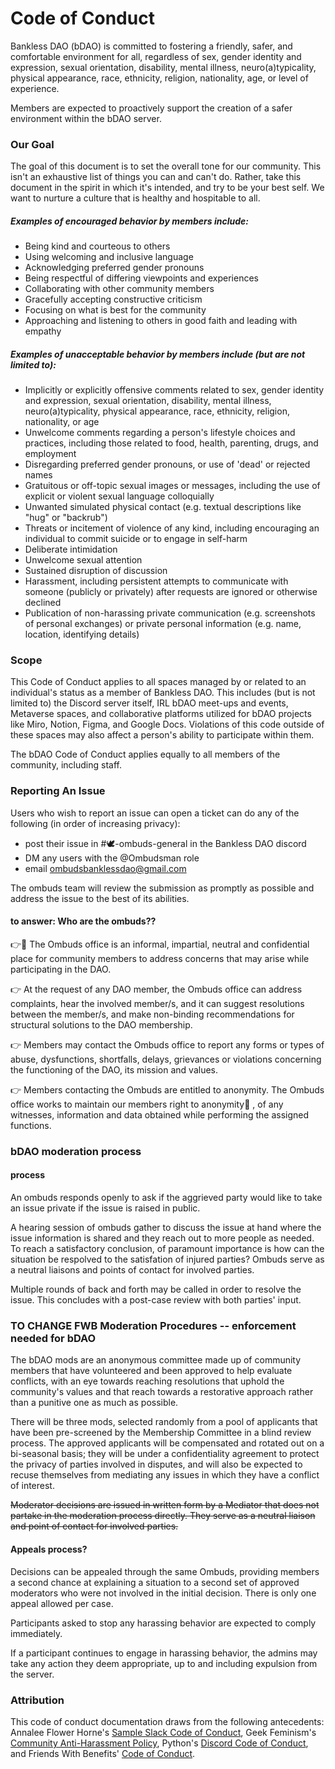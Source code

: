 #
# **Code of Conduct**

Bankless DAO (bDAO) is committed to fostering a friendly, safer, and comfortable environment for all, regardless of sex, gender identity and expression, sexual orientation, disability, mental illness, neuro(a)typicality, physical appearance, race, ethnicity, religion, nationality, age, or level of experience.

Members are expected to proactively support the creation of a safer environment within the bDAO server.

### **Our Goal**

The goal of this document is to set the overall tone for our community. This isn&#39;t an exhaustive list of things you can and can&#39;t do. Rather, take this document in the spirit in which it&#39;s intended, and try to be your best self. We want to nurture a culture that is healthy and hospitable to all.

##### **Examples of encouraged behavior by members include:**

- Being kind and courteous to others
- Using welcoming and inclusive language
- Acknowledging preferred gender pronouns
- Being respectful of differing viewpoints and experiences
- Collaborating with other community members
- Gracefully accepting constructive criticism
- Focusing on what is best for the community
- Approaching and listening to others in good faith and leading with empathy

##### **Examples of unacceptable behavior by members include (but are not limited to):**

- Implicitly or explicitly offensive comments related to sex, gender identity and expression, sexual orientation, disability, mental illness, neuro(a)typicality, physical appearance, race, ethnicity, religion, nationality, or age
- Unwelcome comments regarding a person&#39;s lifestyle choices and practices, including those related to food, health, parenting, drugs, and employment
- Disregarding preferred gender pronouns, or use of &#39;dead&#39; or rejected names
- Gratuitous or off-topic sexual images or messages, including the use of explicit or violent sexual language colloquially
- Unwanted simulated physical contact (e.g. textual descriptions like &quot;hug&quot; or &quot;backrub&quot;)
- Threats or incitement of violence of any kind, including encouraging an individual to commit suicide or to engage in self-harm
- Deliberate intimidation
- Unwelcome sexual attention
- Sustained disruption of discussion
- Harassment, including persistent attempts to communicate with someone (publicly or privately) after requests are ignored or otherwise declined
- Publication of non-harassing private communication (e.g. screenshots of personal exchanges) or private personal information (e.g. name, location, identifying details)

### **Scope**

This Code of Conduct applies to all spaces managed by or related to an individual&#39;s status as a member of Bankless DAO. This includes (but is not limited to) the Discord server itself, IRL bDAO meet-ups and events, Metaverse spaces, and collaborative platforms utilized for bDAO projects like Miro, Notion, Figma, and Google Docs. Violations of this code outside of these spaces may also affect a person&#39;s ability to participate within them.

The bDAO Code of Conduct applies equally to all members of the community, including staff.

### **Reporting An Issue**

Users who wish to report an issue can open a ticket can do any of the following (in order of increasing privacy): 
- post their issue in #🕊-ombuds-general in the Bankless DAO discord
- DM any users with the @Ombudsman role
- email ombudsbanklessdao@gmail.com

The ombuds team will review the submission as promptly as possible and address the issue to the best of its abilities.

#### to answer: Who are the ombuds??
👉🤣 The Ombuds office is an informal, impartial, neutral and confidential place for community members to address concerns that may arise while participating in the DAO.

👉 At the request of any DAO member, the Ombuds office can address complaints, hear the involved member/s, and it can suggest resolutions between the member/s, and make non-binding recommendations for structural solutions to the DAO membership.

👉 Members may contact the Ombuds office to report any forms or types of abuse, dysfunctions, shortfalls, delays, grievances or violations concerning the functioning of the DAO, its mission and values.

👉 Members contacting the Ombuds are entitled to anonymity. The Ombuds office works to maintain our members right to anonymity👥 , of any witnesses, information and data obtained while performing the assigned functions.

### bDAO moderation process
#### process
An ombuds responds openly to ask if the aggrieved party would like to take an issue private if the issue is raised in public.

A hearing session of ombuds gather to discuss the issue at hand where the issue information is shared and they reach out to more people as needed. To reach a satisfactory conclusion, of paramount importance is how can the situation be respolved to the satisfation of injured parties? Ombuds serve as a neutral liaisons and points of contact for involved parties.

Multiple rounds of back and forth may be called in order to resolve the issue. This concludes with a post-case review with both parties' input.

### TO CHANGE **FWB Moderation Procedures** -- enforcement needed for bDAO

The bDAO mods are an anonymous committee made up of community members that have volunteered and been approved to help evaluate conflicts, with an eye towards reaching resolutions that uphold the community&#39;s values and that reach towards a restorative approach rather than a punitive one as much as possible.

There will be three mods, selected randomly from a pool of applicants that have been pre-screened by the Membership Committee in a blind review process. The approved applicants will be compensated and rotated out on a bi-seasonal basis; they will be under a confidentiality agreement to protect the privacy of parties involved in disputes, and will also be expected to recuse themselves from mediating any issues in which they have a conflict of interest.

~~Moderator decisions are issued in written form by a Mediator that does not partake in the moderation process directly. They serve as a neutral liaison and point of contact for involved parties.~~

#### Appeals process?
Decisions can be appealed through the same Ombuds, providing members a second chance at explaining a situation to a second set of approved moderators who were not involved in the initial decision. There is only one appeal allowed per case.

Participants asked to stop any harassing behavior are expected to comply immediately.

If a participant continues to engage in harassing behavior, the admins may take any action they deem appropriate, up to and including expulsion from the server.

### **Attribution**

This code of conduct documentation draws from the following antecedents: Annalee Flower Horne&#39;s [Sample Slack Code of Conduct](https://gist.github.com/annalee/2cddeff11357c3a8a613583ebca4dc17), Geek Feminism&#39;s [Community Anti-Harassment Policy](http://geekfeminism.wikia.com/wiki/Community_anti-harassment/Policy), Python&#39;s [Discord Code of Conduct](https://pythondiscord.com/pages/code-of-conduct/), and Friends With Benefits' [Code of Conduct](https://github.com/friends-with-benefits/codeofconduct).
